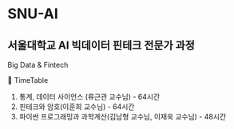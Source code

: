 # SNU-AI
## 서울대학교 AI 빅데이터 핀테크 전문가 과정
Big Data &amp; Fintech

:date: TimeTable

1. 통계, 데이터 사이언스 (류근관 교수님) - 64시간
2. 핀테크와 암호(이훈희 교수님) - 64시간
3. 파이썬 프로그래밍과 과학계산(김남형 교수님, 이재욱 교수님) - 48시간
